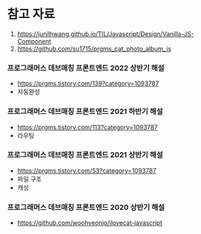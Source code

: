 # 참고 자료

1. https://junilhwang.github.io/TIL/Javascript/Design/Vanilla-JS-Component
2. https://github.com/su1715/prgms_cat_photo_album_js

### 프로그래머스 데브매칭 프론트엔드 2022 상반기 해설

- https://prgms.tistory.com/139?category=1093787
- 자동완성

### 프로그래머스 데브매칭 프론트엔드 2021 하반기 해설

- https://prgms.tistory.com/113?category=1093787
- 라우팅

### 프로그래머스 데브매칭 프론트엔드 2021 상반기 해설

- https://prgms.tistory.com/53?category=1093787
- 파일 구조
- 캐싱

### 프로그래머스 데브매칭 프론트엔드 2020 상반기 해설

- https://github.com/woohyeonjo/ilovecat-javascript
